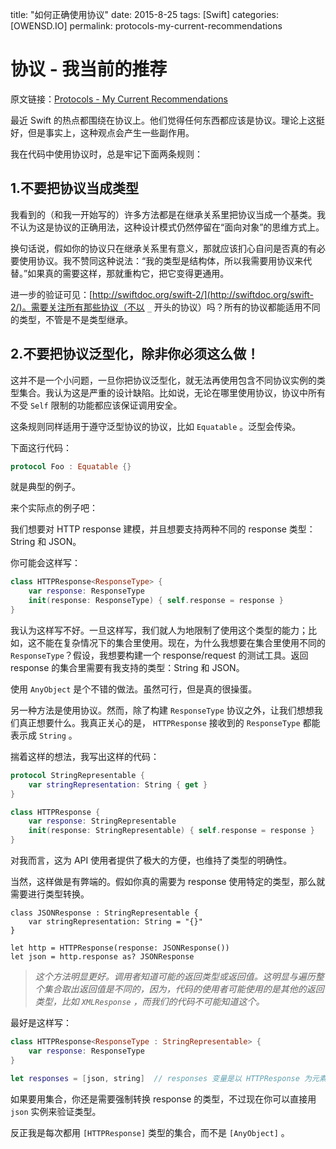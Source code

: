 title: "如何正确使用协议"
date: 2015-8-25
tags: [Swift]
categories: [OWENSD.IO]
permalink: protocols-my-current-recommendations

# 协议 - 我当前的推荐

原文链接：[Protocols - My Current Recommendations](http://owensd.io/2015/08/06/protocols.html?utm_campaign=Swift%2BSandbox&utm_medium=web&utm_source=Swift_Sandbox_2)

最近 Swift 的热点都围绕在协议上。他们觉得任何东西都应该是协议。理论上这挺好，但是事实上，这种观点会产生一些副作用。

<!--more-->

我在代码中使用协议时，总是牢记下面两条规则：

## 1.不要把协议当成类型

我看到的（和我一开始写的）许多方法都是在继承关系里把协议当成一个基类。我不认为这是协议的正确用法，这种设计模式仍然停留在“面向对象”的思维方式上。  

换句话说，假如你的协议只在继承关系里有意义，那就应该扪心自问是否真的有必要使用协议。我不赞同这种说法：“我的类型是结构体，所以我需要用协议来代替。”如果真的需要这样，那就重构它，把它变得更通用。  

进一步的验证可见：[http://swiftdoc.org/swift-2/](http://swiftdoc.org/swift-2/)。需要关注所有那些协议（不以 `_` 开头的协议）吗？所有的协议都能适用不同的类型，不管是不是类型继承。  

## 2.不要把协议泛型化，除非你必须这么做！

这并不是一个小问题，一旦你把协议泛型化，就无法再使用包含不同协议实例的类型集合。我认为这是严重的设计缺陷。比如说，无论在哪里使用协议，协议中所有不受 `Self` 限制的功能都应该保证调用安全。  

这条规则同样适用于遵守泛型协议的协议，比如 `Equatable` 。泛型会传染。  

下面这行代码：  
    
```swift
protocol Foo : Equatable {} 
```

就是典型的例子。  

来个实际点的例子吧：  

我们想要对 HTTP response 建模，并且想要支持两种不同的 response 类型：String 和 JSON。  

你可能会这样写：  

```swift
class HTTPResponse<ResponseType> {
    var response: ResponseType
    init(response: ResponseType) { self.response = response }
}
```

我认为这样写不好。一旦这样写，我们就人为地限制了使用这个类型的能力；比如，这不能在复杂情况下的集合里使用。现在，为什么我想要在集合里使用不同的 `ResponseType`？假设，我想要构建一个 response/request 的测试工具。返回 response 的集合里需要有我支持的类型：String 和 JSON。  

使用 `AnyObject` 是个不错的做法。虽然可行，但是真的很操蛋。  

另一种方法是使用协议。然而，除了构建 `ResponseType` 协议之外，让我们想想我们真正想要什么。我真正关心的是， `HTTPResponse` 接收到的 `ResponseType` 都能表示成 `String` 。  

揣着这样的想法，我写出这样的代码：

```swift
protocol StringRepresentable {
    var stringRepresentation: String { get }
}

class HTTPResponse {
    var response: StringRepresentable
    init(response: StringRepresentable) { self.response = response }
}
```

对我而言，这为 API 使用者提供了极大的方便，也维持了类型的明确性。

当然，这样做是有弊端的。假如你真的需要为 response 使用特定的类型，那么就需要进行类型转换。

```
class JSONResponse : StringRepresentable {
    var stringRepresentation: String = "{}"
}

let http = HTTPResponse(response: JSONResponse())
let json = http.response as? JSONResponse
```

>*这个方法明显更好。调用者知道可能的返回类型或返回值。这明显与遍历整个集合取出返回值是不同的，因为，代码的使用者可能使用的是其他的返回类型，比如 `XMLResponse` ，而我们的代码不可能知道这个。*

最好是这样写：  

```swift
class HTTPResponse<ResponseType : StringRepresentable> {
    var response: ResponseType
}

let responses = [json, string]  // responses 变量是以 HTTPResponse 为元素的数组，元素中的 ResponseType 是未指定的
```

如果要用集合，你还是需要强制转换 response 的类型，不过现在你可以直接用 `json` 实例来验证类型。

反正我是每次都用 `[HTTPResponse]` 类型的集合，而不是 `[AnyObject]` 。

